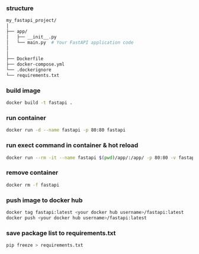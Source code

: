### structure
```bash
my_fastapi_project/
│
├── app/
│   ├── __init__.py
│   └── main.py  # Your FastAPI application code
│   
│
├── Dockerfile
├── docker-compose.yml
└── .dockerignore
└── requirements.txt
```

### build image
```bash
docker build -t fastapi .
```

### run container 
```bash
docker run -d --name fastapi -p 80:80 fastapi
```

### run exect command in container & hot reload
```bash
docker run --rm -it --name fastapi $(pwd)/app/:/app/ -p 80:80 -v fastapi /start-reload.sh
```

### remove container
```bash
docker rm -f fastapi
```

### push image to docker hub
```bash
docker tag fastapi:latest <your docker hub username>/fastapi:latest
docker push <your docker hub username>/fastapi:latest
```


### save package list to requirements.txt
```bash 
pip freeze > requirements.txt
```
